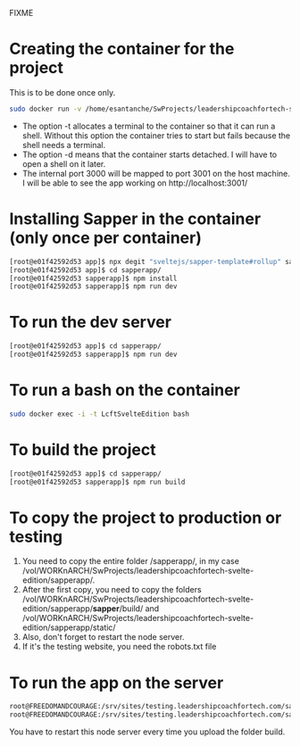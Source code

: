 
FIXME

# Creating the container for the project

This is to be done once only.

```bash
sudo docker run -v /home/esantanche/SwProjects/leadershipcoachfortech-svelte-edition/:/app -w /app -t -d -p 3001:3000 --name=LcftSvelteEdition nodejsgitbashnpm
```

* The option -t allocates a terminal to the container so that it can run a shell. Without this option the container tries to start but fails because the shell needs a terminal.
* The option -d means that the container starts detached. I will have to open a shell on it later.
* The internal port 3000 will be mapped to port 3001 on the host machine. I will be able to see the app working on http://localhost:3001/

# Installing Sapper in the container (only once per container)

```bash
[root@e01f42592d53 app]$ npx degit "sveltejs/sapper-template#rollup" sapperapp
[root@e01f42592d53 app]$ cd sapperapp/
[root@e01f42592d53 sapperapp]$ npm install
[root@e01f42592d53 sapperapp]$ npm run dev
```

# To run the dev server

```bash
[root@e01f42592d53 app]$ cd sapperapp/
[root@e01f42592d53 sapperapp]$ npm run dev
```

# To run a bash on the container

```bash
sudo docker exec -i -t LcftSvelteEdition bash
```

# To build the project

```bash
[root@e01f42592d53 app]$ cd sapperapp/
[root@e01f42592d53 sapperapp]$ npm run build
```

# To copy the project to production or testing

1. You need to copy the entire folder /sapperapp/, in my case /vol/WORKnARCH/SwProjects/leadershipcoachfortech-svelte-edition/sapperapp/.
1. After the first copy, you need to copy the folders /vol/WORKnARCH/SwProjects/leadershipcoachfortech-svelte-edition/sapperapp/__sapper__/build/ and 
/vol/WORKnARCH/SwProjects/leadershipcoachfortech-svelte-edition/sapperapp/static/
1. Also, don't forget to restart the node server.
1. If it's the testing website, you need the robots.txt file

# To run the app on the server

```bash
root@FREEDOMANDCOURAGE:/srv/sites/testing.leadershipcoachfortech.com/sapperapp# export PORT=3001
root@FREEDOMANDCOURAGE:/srv/sites/testing.leadershipcoachfortech.com/sapperapp# nohup node __sapper__/build &
```

You have to restart this node server every time you upload the folder build.